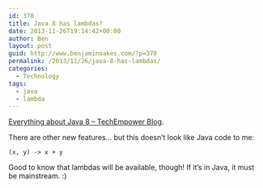 ```yaml
---
id: 370
title: Java 8 has lambdas?
date: 2013-11-26T19:14:42+00:00
author: Ben
layout: post
guid: http://www.benjaminoakes.com/?p=370
permalink: /2013/11/26/java-8-has-lambdas/
categories:
  - Technology
tags:
  - java
  - lambda
---
```

[Everything about Java 8 &#8211; TechEmpower Blog](http://www.techempower.com/blog/2013/03/26/everything-about-java-8/).

There are other new features&#8230; but this doesn&#8217;t look like Java code to me:

    (x, y) -> x + y
    

Good to know that lambdas will be available, though! If it&#8217;s in Java, it must be mainstream. :)